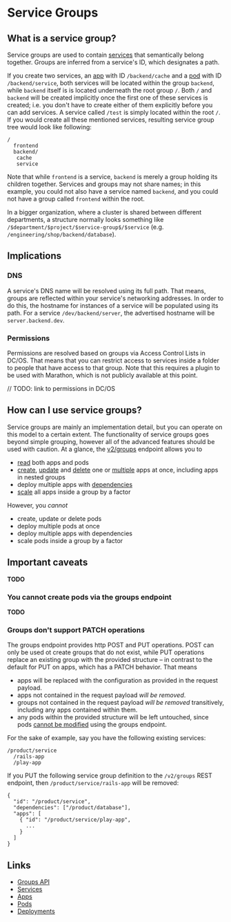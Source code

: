 # Service Groups

## What is a service group?

Service groups are used to contain [services](services.md) that semantically belong together. Groups are inferred from a service's ID, which designates a path.

If you create two services, an [app](applications.md) with ID `/backend/cache` and a [pod](pods.md) with ID `/backend/service`, both services will be located within the group `backend`, while `backend` itself is is located underneath the root group `/`. Both `/` and `backend` will be created implicitly once the first one of these services is created; i.e. you don't have to create either of them explicitly before you can add services. A service called `/test` is simply located within the root `/`. If you would create all these mentioned services, resulting service group tree would look like following:

```
/
  frontend
  backend/
   cache
   service
```

Note that while `frontend` is a service, `backend` is merely a group holding its children together. Services and groups may not share names; in this example, you could not also have a service named `backend`, and you could not have a group called `frontend` within the root.

In a bigger organization, where a cluster is shared between different departments, a structure normally looks something like `/$department/$project/$service-group$/$service` (e.g. `/engineering/shop/backend/database`).

## Implications

### DNS

A service's DNS name will be resolved using its full path. That means, groups are reflected within your service's networking addresses. In order to do this, the hostname for instances of a service will be populated using its path. For a service `/dev/backend/server`, the advertised hostname will be `server.backend.dev`.  

### Permissions

Permissions are resolved based on groups via Access Control Lists in DC/OS. That means that you can restrict access to services inside a folder to people that have access to that group. Note that this requires a plugin to be used with Marathon, which is not publicly available at this point.

// TODO: link to permissions in DC/OS

## How can I use service groups?

Service groups are mainly an implementation detail, but you can operate on this model to a certain extent. The functionality of service groups goes beyond simple grouping, however all of the advanced features should be used with caution. At a glance, the [v2/groups](api.md#groups) endpoint allows you to

* [read](api.md#querying-groups) both apps and pods
* [create](api.md#creating-groups), [update](api.md#updating-groups) and [delete](api.md#deleting-groups) one or [multiple](deployments.md#group-deployments) apps at once, including apps in nested groups
* deploy multiple apps with [dependencies](api.md#group-dependencies)
* [scale](api.md#group-scaling) all apps inside a group by a factor

However, you *cannot*

* create, update or delete pods
* deploy multiple pods at once
* deploy multiple apps with dependencies
* scale pods inside a group by a factor

## Important caveats

**TODO**

### You cannot create pods via the groups endpoint

**TODO**

### Groups don't support PATCH operations

The groups endpoint provides http POST and PUT operations. POST can only be used ot create groups that do not exist, while PUT operations replace an existing group with the provided structure – in contrast to the default for PUT on apps, which has a PATCH behavior. That means

* apps will be replaced with the configuration as provided in the request payload.
* apps not contained in the request payload *will be removed*.
* groups not contained in the request payload *will be removed* transitively, including any apps contained within them.
* any pods within the provided structure will be left untouched, since pods [cannot be modified](#you-cannot-create-pods-via-the-groups-endpoint) using the groups endpoint. 

For the sake of example, say you have the following existing services:

```
/product/service
  /rails-app
  /play-app
```

If you PUT the following service group definition to the `/v2/groups` REST endpoint, then `/product/service/rails-app` will be removed:

```
{
  "id": "/product/service",
  "dependencies": ["/product/database"],
  "apps": [
    { "id": "/product/service/play-app",
      ...
    }
  ]
}
```

## Links

* [Groups API](api.md#groups)
* [Services](services.md)
* [Apps](applications.md)
* [Pods](pods.md)
* [Deployments](deployments.md)
